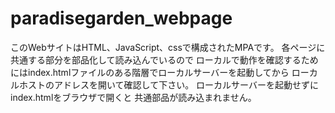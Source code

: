 # paradisegarden_webpage
このWebサイトはHTML、JavaScript、cssで構成されたMPAです。
各ページに共通する部分を部品化して読み込んでいるので
ローカルで動作を確認するためにはindex.htmlファイルのある階層でローカルサーバーを起動してから
ローカルホストのアドレスを開いて確認して下さい。
ローカルサーバーを起動せずにindex.htmlをブラウザで開くと
共通部品が読み込まれません。